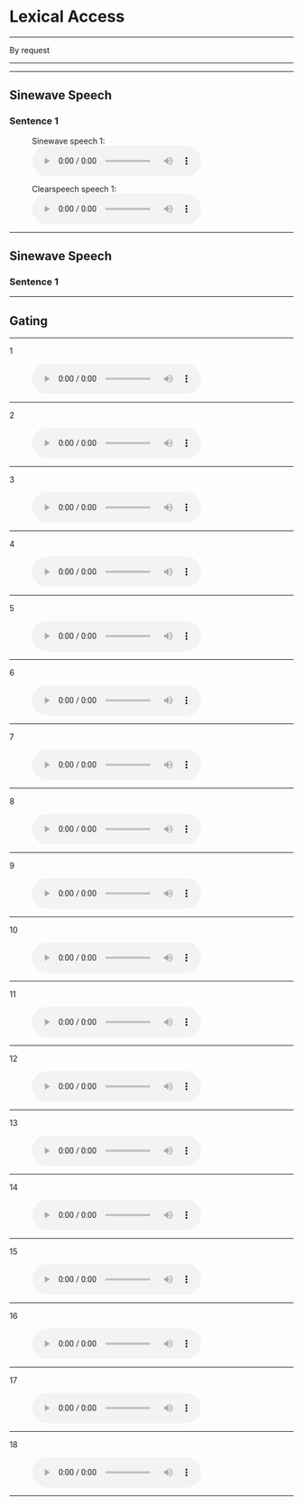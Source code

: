 # Lexical Access


---

By request

---



---

## Sinewave Speech

### Sentence 1

<figure>
    <figcaption>Sinewave speech 1:</figcaption>
    <audio
        controls
        src="http://www.lifesci.sussex.ac.uk/home/Chris_Darwin/SWS/03_40SWS.wav">
            Your browser does not support the
            <code>audio</code> element.
    </audio>
</figure>


<figure>
    <figcaption>Clearspeech speech 1:</figcaption>
    <audio
        controls
        src="http://www.lifesci.sussex.ac.uk/home/Chris_Darwin/SWS/03_40.wav">
            Your browser does not support the
            <code>audio</code> element.
    </audio>
</figure>


---

## Sinewave Speech

### Sentence 1


---

## Gating



---
1 

<figure>
    <figcaption></figcaption>
    <audio
        controls 
		   data-src="/Users/ethan/Documents/GitHub/ExPsyLing/2021/Resources/gating_demo/01.mp3">
            Your browser does not support the
            <code>audio</code> element.
    </audio>
</figure>

---

2 

<figure>
    <figcaption></figcaption>
    <audio
        controls 
		   data-src="/Users/ethan/Documents/GitHub/ExPsyLing/2021/Resources/gating_demo/02.mp3">
            Your browser does not support the
            <code>audio</code> element.
    </audio>
</figure>

---

3 

<figure>
    <figcaption></figcaption>
    <audio
        controls 
		   data-src="/Users/ethan/Documents/GitHub/ExPsyLing/2021/Resources/gating_demo/03mp3">
            Your browser does not support the
            <code>audio</code> element.
    </audio>
</figure>

---

4

<figure>
    <figcaption></figcaption>
    <audio
        controls 
		   data-src="/Users/ethan/Documents/GitHub/ExPsyLing/2021/Resources/gating_demo/04.mp3">
            Your browser does not support the
            <code>audio</code> element.
    </audio>
</figure>

---

5

<figure>
    <figcaption></figcaption>
    <audio
        controls 
		   data-src="/Users/ethan/Documents/GitHub/ExPsyLing/2021/Resources/gating_demo/05.mp3">
            Your browser does not support the
            <code>audio</code> element.
    </audio>
</figure>

---

6 

<figure>
    <figcaption></figcaption>
    <audio
        controls 
		   data-src="/Users/ethan/Documents/GitHub/ExPsyLing/2021/Resources/gating_demo/06.mp3">
            Your browser does not support the
            <code>audio</code> element.
    </audio>
</figure>

---

7 

<figure>
    <figcaption></figcaption>
    <audio
        controls 
		   data-src="/Users/ethan/Documents/GitHub/ExPsyLing/2021/Resources/gating_demo/07.mp3">
            Your browser does not support the
            <code>audio</code> element.
    </audio>
</figure>

---

8 

<figure>
    <figcaption></figcaption>
    <audio
        controls 
		   data-src="/Users/ethan/Documents/GitHub/ExPsyLing/2021/Resources/gating_demo/08.mp3">
            Your browser does not support the
            <code>audio</code> element.
    </audio>
</figure>

---

9

<figure>
    <figcaption></figcaption>
    <audio
        controls 
		   data-src="/Users/ethan/Documents/GitHub/ExPsyLing/2021/Resources/gating_demo/09.mp3">
            Your browser does not support the
            <code>audio</code> element.
    </audio>
</figure>

---

10

<figure>
    <figcaption></figcaption>
    <audio
        controls 
		   data-src="/Users/ethan/Documents/GitHub/ExPsyLing/2021/Resources/gating_demo/10.mp3">
            Your browser does not support the
            <code>audio</code> element.
    </audio>
</figure>

---

11 

<figure>
    <figcaption></figcaption>
    <audio
        controls 
		   data-src="/Users/ethan/Documents/GitHub/ExPsyLing/2021/Resources/gating_demo/11.mp3">
            Your browser does not support the
            <code>audio</code> element.
    </audio>
</figure>

---

12 

<figure>
    <figcaption></figcaption>
    <audio
        controls 
		   data-src="/Users/ethan/Documents/GitHub/ExPsyLing/2021/Resources/gating_demo/12.mp3">
            Your browser does not support the
            <code>audio</code> element.
    </audio>
</figure>

---

13 

<figure>
    <figcaption></figcaption>
    <audio
        controls 
		   data-src="/Users/ethan/Documents/GitHub/ExPsyLing/2021/Resources/gating_demo/13.mp3">
            Your browser does not support the
            <code>audio</code> element.
    </audio>
</figure>

---

14 

<figure>
    <figcaption></figcaption>
    <audio
        controls 
		   data-src="/Users/ethan/Documents/GitHub/ExPsyLing/2021/Resources/gating_demo/14.mp3">
            Your browser does not support the
            <code>audio</code> element.
    </audio>
</figure>

---

15 

<figure>
    <figcaption></figcaption>
    <audio
        controls 
		   data-src="/Users/ethan/Documents/GitHub/ExPsyLing/2021/Resources/gating_demo/15.mp3">
            Your browser does not support the
            <code>audio</code> element.
    </audio>
</figure>

---

16 

<figure>
    <figcaption></figcaption>
    <audio
        controls 
		   data-src="/Users/ethan/Documents/GitHub/ExPsyLing/2021/Resources/gating_demo/16.mp3">
            Your browser does not support the
            <code>audio</code> element.
    </audio>
</figure>

---

17 

<figure>
    <figcaption></figcaption>
    <audio
        controls 
		   data-src="/Users/ethan/Documents/GitHub/ExPsyLing/2021/Resources/gating_demo/17.mp3">
            Your browser does not support the
            <code>audio</code> element.
    </audio>
</figure>

---

18 

<figure>
    <figcaption></figcaption>
    <audio
        controls 
		   data-src="/Users/ethan/Documents/GitHub/ExPsyLing/2021/Resources/gating_demo/18.mp3">
            Your browser does not support the
            <code>audio</code> element.
    </audio>
</figure>

---